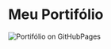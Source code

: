 # Meu Portifólio

![Portifólio on GitHubPages](https://img.shields.io/static/v1?label=Portif%C3%B3lio&message=GithubPages&color=black&style=for-the-badge)